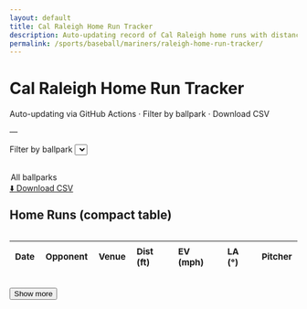 ```yaml
---
layout: default
title: Cal Raleigh Home Run Tracker
description: Auto-updating record of Cal Raleigh home runs with distance, EV, LA, and ballpark filter.
permalink: /sports/baseball/mariners/raleigh-home-run-tracker/
---
```



<h1>Cal Raleigh Home Run Tracker</h1>
<p class="subtitle">Auto-updating via GitHub Actions · Filter by ballpark · Download CSV</p>
<div id="hrTotal" class="kpi" aria-live="polite">—</div>

<label for="venueFilter" class="sr-only">Filter by ballpark</label>
<select id="venueFilter" style="margin:0 0 1rem 0;">
  <option value="all">All ballparks</option>
</select>

<div style="margin: 0 0 1rem 0;">
  <a class="chip" href="{{ '/assets/data/raleigh_hr.csv' | relative_url }}" download>⬇️ Download CSV</a>
</div>

<canvas id="hrTimeline" width="900" height="360" aria-label="Home run distance over time"></canvas>

<h2 style="margin-top:1.25rem;">Home Runs (compact table)</h2>
<div class="table-wrap">
  <table id="hrTable" class="compact">
    <thead>
      <tr>
        <th>Date</th>
        <th>Opponent</th>
        <th>Venue</th>
        <th>Dist (ft)</th>
        <th>EV (mph)</th>
        <th>LA (°)</th>
        <th>Pitcher</th>
      </tr>
    </thead>
    <tbody></tbody>
  </table>
</div>
<button id="showMore" type="button" style="margin-top:.75rem;">Show more</button>

<!-- Chart.js + date adapter -->
<script src="https://cdn.jsdelivr.net/npm/chart.js@4.4.1/dist/chart.umd.min.js"></script>
<script src="https://cdn.jsdelivr.net/npm/chartjs-adapter-date-fns@3"></script>

<script>
(async function(){
  // Cache-bust to avoid stale GitHub Pages/CDN
  const url = '{{ "/assets/data/raleigh_hr.json" | relative_url }}?v={{ site.github.build_revision }}';

  // -------- Fetch & validate --------
  let data = [];
  try {
    const res = await fetch(url, { cache: 'no-store' });
    if (!res.ok) throw new Error('fetch ' + res.status);
    data = await res.json();
  } catch (e) {
    console.error('Could not load JSON:', e);
    document.getElementById('hrTimeline').insertAdjacentHTML(
      'beforebegin',
      '<p style="color:var(--muted)">No data available yet. Try again after the next update.</p>'
    );
    return;
  }
  if (!Array.isArray(data) || data.length === 0) {
    document.getElementById('hrTimeline').insertAdjacentHTML(
      'beforebegin',
      '<p style="color:var(--muted)">No regular-season home runs found for the current season.</p>'
    );
    document.getElementById('hrTotal').textContent = '0';
    return;
  }

  // -------- Normalize/derive fields --------
  const rows = data.map(d => ({
    game_date: d.game_date ? new Date(d.game_date) : null,
    venue_name: d.venue_name || '—',
    home: !!d.home,
    home_team: d.home_team || '—',
    away_team: d.away_team || '—',
    opp: (d.home ? (d.away_team || '—') : (d.home_team || '—')),
    dist: (d.hit_distance_sc != null ? Number(d.hit_distance_sc) : null),
    ev: (d.launch_speed != null ? Number(d.launch_speed) : null),
    la: (d.launch_angle != null ? Number(d.launch_angle) : null),
    pitcher: d.pitcher || '—',
    game_pk: d.game_pk || null
  })).filter(r => r.game_date instanceof Date && !isNaN(r.game_date));

  // KPI (big number)
  const total = rows.length;
  const kpiEl = document.getElementById('hrTotal');
  if (kpiEl) kpiEl.innerHTML = `${total} <small>HR this season</small>`;

  // Sort by date ASC for chart, DESC for table
  const ascByDate  = rows.slice().sort((a,b)=> a.game_date - b.game_date);
  const descByDate = rows.slice().sort((a,b)=> b.game_date - a.game_date);

  // -------- Ballpark filter options --------
  const sel = document.getElementById('venueFilter');
  const venues = Array.from(new Set(rows.map(r => r.venue_name).filter(Boolean))).sort();
  venues.forEach(v => sel.append(new Option(v, v)));

  // -------- Chart --------
  const ctx = document.getElementById('hrTimeline').getContext('2d');
  let chart;
  function buildChart(dataset){
    const pts = dataset
      .filter(r => r.dist != null)
      .map(r => ({ x: r.game_date, y: r.dist, venue: r.venue_name }));
    if (chart) chart.destroy();
    chart = new Chart(ctx, {
      type: 'scatter',
      data: { datasets: [{ label: 'HR Distance (ft)', data: pts }] },
      options: {
        parsing: false,
        scales: {
          x: { type: 'time', time: { unit: 'week' }, title: { display:true, text:'Game date' } },
          y: { title: { display:true, text:'Distance (ft)' }, suggestedMin: 300, suggestedMax: 500 }
        },
        plugins: { tooltip: { callbacks: {
          label: c => `${Math.round(c.raw.y)} ft — ${c.raw.venue || 'Unknown park'}`
        }}}
      }
    });
  }

  // -------- Table --------
  const tbody = document.querySelector('#hrTable tbody');
  const BTN_BATCH = 10;
  let shown = 0;
  function fmt(n, d=0){ return (n==null || isNaN(n)) ? '—' : Number(n).toFixed(d); }
  function renderRows(dataset, reset=false){
    if (reset){ tbody.innerHTML = ''; shown = 0; }
    const slice = dataset.slice(shown, shown + BTN_BATCH);
    slice.forEach(r => {
      const tr = document.createElement('tr');
      tr.innerHTML = `
        <td>${r.game_date.toLocaleDateString()}</td>
        <td>${r.opp}</td>
        <td>${r.venue_name}</td>
        <td>${fmt(r.dist,0)}</td>
        <td>${fmt(r.ev,0)}</td>
        <td>${fmt(r.la,0)}</td>
        <td>${r.pitcher}</td>
      `;
      tbody.appendChild(tr);
    });
    shown += slice.length;
    document.getElementById('showMore').disabled = shown >= dataset.length;
  }

  // -------- Filtering wiring --------
  function filteredRows(){
    const v = sel.value;
    return (v === 'all') ? descByDate : descByDate.filter(r => r.venue_name === v);
  }

  // Initial render
  buildChart(ascByDate);
  renderRows(descByDate, true);

  sel.addEventListener('change', () => {
    const v = sel.value;
    const fAsc  = (v === 'all') ? ascByDate  : ascByDate.filter(r => r.venue_name === v);
    const fDesc = filteredRows();
    buildChart(fAsc);
    renderRows(fDesc, true);
    // Update KPI to reflect filtered count (optional; comment out if you want season total only)
    // if (kpiEl) kpiEl.innerHTML = `${fDesc.length} <small>HR${v==='all'?' this season':''}</small>`;
  });

  document.getElementById('showMore').addEventListener('click', () => {
    renderRows(filteredRows(), false);
  });
})();
</script>



<style>
/* compact table styling (feel free to move into custom.css) */
.table-wrap{ overflow:auto; border:1px solid var(--border); border-radius:8px; }
table.compact{ width:100%; border-collapse: collapse; font-size:.95rem; }
table.compact thead th{
  position: sticky; top: 0; background: var(--surface);
  text-align:left; padding:.5rem .6rem; border-bottom:1px solid var(--border);
}
table.compact tbody td{ padding:.45rem .6rem; border-bottom:1px solid var(--border); white-space:nowrap; }
table.compact tbody tr:hover{ background: rgba(0,0,0,.03); }
</style>
